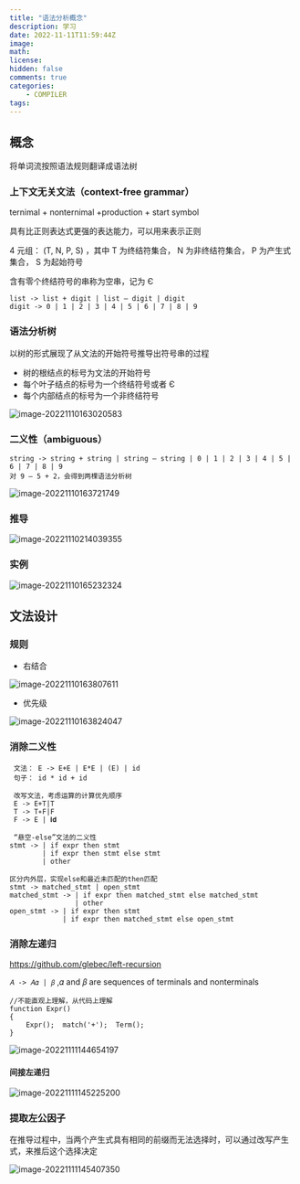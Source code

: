 ```yaml
---
title: "语法分析概念"
description: 学习
date: 2022-11-11T11:59:44Z
image: 
math: 
license: 
hidden: false
comments: true
categories:
    - COMPILER
tags:
---
```

## 概念

将单词流按照语法规则翻译成语法树

### 上下⽂⽆关⽂法（context-free grammar）

ternimal + nonternimal +production + start symbol  

具有比正则表达式更强的表达能⼒，可以用来表示正则

4 元组： (T, N, P, S) ，其中 T 为终结符集合， N 为非终结符集合， P 为产生式集合， S 为起始符号

含有零个终结符号的串称为空串，记为 Є

```
list -> list + digit | list – digit | digit
digit -> 0 | 1 | 2 | 3 | 4 | 5 | 6 | 7 | 8 | 9
```

### 语法分析树

以树的形式展现了从⽂法的开始符号推导出符号串的过程

- 树的根结点的标号为⽂法的开始符号
- 每个叶⼦结点的标号为⼀个终结符号或者 Є
- 每个内部结点的标号为⼀个非终结符号

![image-20221110163020583](/images/image-20221110163020583.png)

### ⼆义性（ambiguous）

```
string -> string + string | string – string | 0 | 1 | 2 | 3 | 4 | 5 | 6 | 7 | 8 | 9
对 9 – 5 + 2，会得到两棵语法分析树
```

![image-20221110163721749](/images/image-20221110163721749.png)

### 推导

![image-20221110214039355](/images/image-20221110214039355.png)

### 实例

![image-20221110165232324](/images/image-20221110165232324.png)

## 文法设计

### 规则

- 右结合

![image-20221110163807611](/images/image-20221110163807611.png)

- 优先级

![image-20221110163824047](/images/image-20221110163824047.png)

### 消除⼆义性

```
 ⽂法： E -> E+E | E*E | (E) | id
 句⼦： id * id + id
 
 改写⽂法，考虑运算的计算优先顺序
 E -> E+T|T
 T -> T∗F|F
 F -> E | 𝐢𝐝
```



```
 “悬空-else”⽂法的⼆义性
stmt -> | if expr then stmt
		| if expr then stmt else stmt
		| other
		
区分内外层，实现else和最近未匹配的then匹配
stmt -> matched_stmt | open_stmt
matched_stmt -> | if expr then matched_stmt else matched_stmt
				| other
open_stmt -> | if expr then stmt
			 | if expr then matched_stmt else open_stmt
```

### 消除左递归

https://github.com/glebec/left-recursion

`𝐴 -> 𝐴𝛼 | 𝛽` ,𝛼 and 𝛽 are sequences of terminals and nonterminals

```
//不能直观上理解，从代码上理解
function Expr()
{  
    Expr();  match('+');  Term();
}
```

![image-20221111144654197](/images/image-20221111144654197.png)

#### 间接左递归

![image-20221111145225200](/images/image-20221111145225200.png)

### 提取左公因⼦

在推导过程中，当两个产⽣式具有相同的前缀⽽⽆法选择时，可以通过改写产⽣式，来推后这个选择决定

![image-20221111145407350](/images/image-20221111145407350.png)